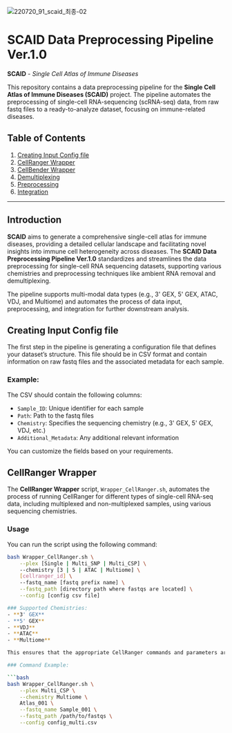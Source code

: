 ![220720_91_scaid_최종-02](https://github.com/user-attachments/assets/460f0e95-6170-4eed-8a0a-5e5550531145)

# SCAID Data Preprocessing Pipeline Ver.1.0

**SCAID** - *Single Cell Atlas of Immune Diseases*

This repository contains a data preprocessing pipeline for the **Single Cell Atlas of Immune Diseases (SCAID)** project. The pipeline automates the preprocessing of single-cell RNA-sequencing (scRNA-seq) data, from raw fastq files to a ready-to-analyze dataset, focusing on immune-related diseases.

## Table of Contents

1. [Creating Input Config file](#creating-input-config-file)
2. [CellRanger Wrapper](#cellranger-wrapper)
3. [CellBender Wrapper](#cellbender-wrapper)
4. [Demultiplexing](#demultiplexing)
5. [Preprocessing](#preprocessing)
6. [Integration](#integration)

---

## Introduction

**SCAID** aims to generate a comprehensive single-cell atlas for immune diseases, providing a detailed cellular landscape and facilitating novel insights into immune cell heterogeneity across diseases. The **SCAID Data Preprocessing Pipeline Ver.1.0** standardizes and streamlines the data preprocessing for single-cell RNA sequencing datasets, supporting various chemistries and preprocessing techniques like ambient RNA removal and demultiplexing.

The pipeline supports multi-modal data types (e.g., 3' GEX, 5' GEX, ATAC, VDJ, and Multiome) and automates the process of data input, preprocessing, and integration for further downstream analysis.

## Creating Input Config file

The first step in the pipeline is generating a configuration file that defines your dataset’s structure. This file should be in CSV format and contain information on raw fastq files and the associated metadata for each sample.

### Example:

The CSV should contain the following columns:
- `Sample_ID`: Unique identifier for each sample
- `Path`: Path to the fastq files
- `Chemistry`: Specifies the sequencing chemistry (e.g., 3' GEX, 5' GEX, VDJ, etc.)
- `Additional_Metadata`: Any additional relevant information

You can customize the fields based on your requirements.



## CellRanger Wrapper

The **CellRanger Wrapper** script, `Wrapper_CellRanger.sh`, automates the process of running CellRanger for different types of single-cell RNA-seq data, including multiplexed and non-multiplexed samples, using various sequencing chemistries.

### Usage

You can run the script using the following command:

```bash
bash Wrapper_CellRanger.sh \
    --plex [Single | Multi_SNP | Multi_CSP] \ 
    --chemistry [3 | 5 | ATAC | Multiome] \
    [cellranger_id] \ 
    --fastq_name [fastq prefix name] \
    --fastq_path [directory path where fastqs are located] \
    --config [config csv file]

### Supported Chemistries:
- **3' GEX**
- **5' GEX**
- **VDJ**
- **ATAC**
- **Multiome**

This ensures that the appropriate CellRanger commands and parameters are applied to each dataset, simplifying the management of large, complex data repositories.

### Command Example:

```bash
bash Wrapper_CellRanger.sh \
    --plex Multi_CSP \
    --chemistry Multiome \
    Atlas_001 \
    --fastq_name Sample_001 \
    --fastq_path /path/to/fastqs \
    --config config_multi.csv


